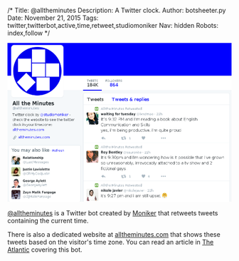 /*
Title: @alltheminutes
Description: A Twitter clock.
Author: botsheeter.py
Date: November 21, 2015
Tags: twitter,twitterbot,active,time,retweet,studiomoniker
Nav: hidden
Robots: index,follow
*/

[![](/content/bots/twitterbots/images/alltheminutes.png)](https://twitter.com/alltheminutes)

[@alltheminutes](https://twitter.com/alltheminutes) is a Twitter bot created by [Moniker](https://twitter.com/studiomoniker) that retweets tweets containing the current time.

There is also a dedicated website at [alltheminutes.com](http://alltheminutes.com/) that shows these tweets based on the visitor's time zone. You can read an article in [The Atlantic](http://www.theatlantic.com/technology/archive/2014/12/the-twitter-account-that-unravels-time/383462/) covering this bot.
